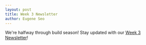 ```yaml
---
layout: post
title: Week 3 Newsletter
author: Eugene Seo
---
```

We're halfway through build season!
Stay updated with our [Week 3 Newsletter](/downloads/newsletters/week3-2018.pdf)!
